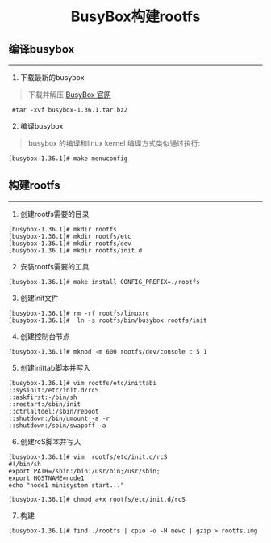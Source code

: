 # <center> BusyBox构建rootfs </center>


##  编译busybox 
---
1. 下载最新的busybox   
>  下载并解压 [BusyBox 官网](https://busybox.net)
```
 #tar -xvf busybox-1.36.1.tar.bz2 
```
2. 编译busybox
> busybox 的编译和linux kernel 编译方式类似通过执行:    
```
[busybox-1.36.1]# make menuconfig
```

## 构建rootfs
---
1. 创建rootfs需要的目录   
>   
```   
[busybox-1.36.1]# mkdir rootfs    
[busybox-1.36.1]# mkdir rootfs/etc    
[busybox-1.36.1]# mkdir rootfs/dev    
[busybox-1.36.1]# mkdir rootfs/init.d    
```

2. 安装rootfs需要的工具   
>       
```     
[busybox-1.36.1]# make install CONFIG_PREFIX=./rootfs
```

3. 创建init文件     
>      
```  
[busybox-1.36.1]# rm -rf rootfs/linuxrc     
[busybox-1.36.1]#  ln -s rootfs/bin/busybox rootfs/init 
```
4. 创建控制台节点       
>       
```
[busybox-1.36.1]# mknod -m 600 rootfs/dev/console c 5 1
```

5. 创建inittab脚本并写入    
>        
```
[busybox-1.36.1]# vim rootfs/etc/inittabi      
::sysinit:/etc/init.d/rcS
::askfirst:-/bin/sh
::restart:/sbin/init
::ctrlaltdel:/sbin/reboot
::shutdown:/bin/umount -a -r
::shutdown:/sbin/swapoff -a
```

6. 创建rcS脚本并写入    
>              
```
[busybox-1.36.1]# vim  rootfs/etc/init.d/rcS
#!/bin/sh
export PATH=/sbin:/bin:/usr/bin;/usr/sbin;
export HOSTNAME=node1
echo "node1 minisystem start..."
``` 
```
[busybox-1.36.1]# chmod a+x rootfs/etc/init.d/rcS
```

7. 构建     
>       
```
[busybox-1.36.1]# find ./rootfs | cpio -o -H newc | gzip > rootfs.img
```
